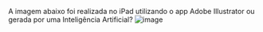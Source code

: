 A imagem abaixo foi realizada no iPad utilizando o app Adobe Illustrator ou gerada por uma Inteligência Artificial?
![image](https://github.com/ArtLeadAlb/lab-natty-or-not/assets/110507968/fdaa215d-a1c8-4e88-b64d-0c407affe5ef)
